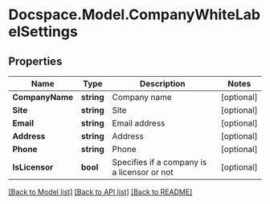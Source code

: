 # Docspace.Model.CompanyWhiteLabelSettings

## Properties

Name | Type | Description | Notes
------------ | ------------- | ------------- | -------------
**CompanyName** | **string** | Company name | [optional] 
**Site** | **string** | Site | [optional] 
**Email** | **string** | Email address | [optional] 
**Address** | **string** | Address | [optional] 
**Phone** | **string** | Phone | [optional] 
**IsLicensor** | **bool** | Specifies if a company is a licensor or not | [optional] 

[[Back to Model list]](../README.md#documentation-for-models) [[Back to API list]](../README.md#documentation-for-api-endpoints) [[Back to README]](../README.md)

